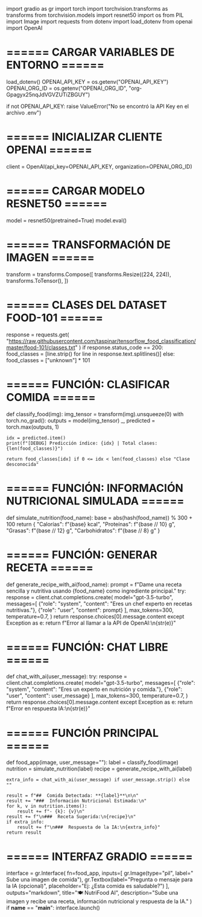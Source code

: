 import gradio as gr
import torch
import torchvision.transforms as transforms
from torchvision.models import resnet50
import os
from PIL import Image
import requests
from dotenv import load_dotenv
from openai import OpenAI

# ====== CARGAR VARIABLES DE ENTORNO ======
load_dotenv()
OPENAI_API_KEY = os.getenv("OPENAI_API_KEY")
OPENAI_ORG_ID = os.getenv("OPENAI_ORG_ID", "org-Gpagyx25nqJdVGVZUTiZBGUY")

if not OPENAI_API_KEY:
    raise ValueError("No se encontró la API Key en el archivo .env")

# ====== INICIALIZAR CLIENTE OPENAI ======
client = OpenAI(api_key=OPENAI_API_KEY, organization=OPENAI_ORG_ID)

# ====== CARGAR MODELO RESNET50 ======
model = resnet50(pretrained=True)
model.eval()

# ====== TRANSFORMACIÓN DE IMAGEN ======
transform = transforms.Compose([
    transforms.Resize((224, 224)),
    transforms.ToTensor(),
])

# ====== CLASES DEL DATASET FOOD-101 ======
response = requests.get(
    "https://raw.githubusercontent.com/taspinar/tensorflow_food_classification/master/food-101/classes.txt"
)
if response.status_code == 200:
    food_classes = [line.strip() for line in response.text.splitlines()]
else:
    food_classes = ["unknown"] * 101

# ====== FUNCIÓN: CLASIFICAR COMIDA ======
def classify_food(img):
    img_tensor = transform(img).unsqueeze(0)
    with torch.no_grad():
        outputs = model(img_tensor)
        _, predicted = torch.max(outputs, 1)

    idx = predicted.item()
    print(f"[DEBUG] Predicción índice: {idx} | Total clases: {len(food_classes)}")

    return food_classes[idx] if 0 <= idx < len(food_classes) else "Clase desconocida"

# ====== FUNCIÓN: INFORMACIÓN NUTRICIONAL SIMULADA ======
def simulate_nutrition(food_name):
    base = abs(hash(food_name)) % 300 + 100
    return {
        "Calorías": f"{base} kcal",
        "Proteínas": f"{base // 10} g",
        "Grasas": f"{base // 12} g",
        "Carbohidratos": f"{base // 8} g"
    }

# ====== FUNCIÓN: GENERAR RECETA ======
def generate_recipe_with_ai(food_name):
    prompt = f"Dame una receta sencilla y nutritiva usando {food_name} como ingrediente principal."
    try:
        response = client.chat.completions.create(
            model="gpt-3.5-turbo",
            messages=[
                {"role": "system", "content": "Eres un chef experto en recetas nutritivas."},
                {"role": "user", "content": prompt}
            ],
            max_tokens=300,
            temperature=0.7,
        )
        return response.choices[0].message.content
    except Exception as e:
        return f"Error al llamar a la API de OpenAI:\n{str(e)}"

# ====== FUNCIÓN: CHAT LIBRE ======
def chat_with_ai(user_message):
    try:
        response = client.chat.completions.create(
            model="gpt-3.5-turbo",
            messages=[
                {"role": "system", "content": "Eres un experto en nutrición y comida."},
                {"role": "user", "content": user_message}
            ],
            max_tokens=300,
            temperature=0.7,
        )
        return response.choices[0].message.content
    except Exception as e:
        return f"Error en respuesta IA:\n{str(e)}"

# ====== FUNCIÓN PRINCIPAL ======
def food_app(image, user_message=""):
    label = classify_food(image)
    nutrition = simulate_nutrition(label)
    recipe = generate_recipe_with_ai(label)

    extra_info = chat_with_ai(user_message) if user_message.strip() else ""

    result = f"##  Comida Detectada: **{label}**\n\n"
    result += "###  Información Nutricional Estimada:\n"
    for k, v in nutrition.items():
        result += f"- {k}: {v}\n"
    result += f"\n###  Receta Sugerida:\n{recipe}\n"
    if extra_info:
        result += f"\n###  Respuesta de la IA:\n{extra_info}"
    return result

# ====== INTERFAZ GRADIO ======
interface = gr.Interface(
    fn=food_app,
    inputs=[
        gr.Image(type="pil", label=" Sube una imagen de comida"),
        gr.Textbox(label="Pregunta o mensaje para la IA (opcional)", placeholder="Ej: ¿Esta comida es saludable?")
    ],
    outputs="markdown",
    title="🍽 NutriFood AI",
    description="Sube una imagen y recibe una receta, información nutricional y respuesta de la IA."
)
if __name__ == "__main__":
    interface.launch()

